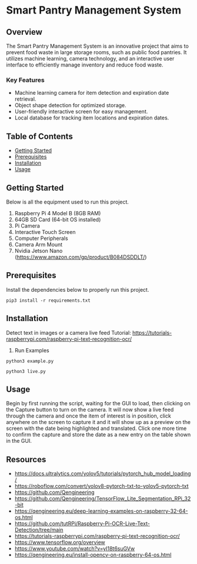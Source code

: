 # Smart Pantry Management System

## Overview
The Smart Pantry Management System is an innovative project that aims to prevent food waste in large storage rooms, such as public food pantries. It utilizes machine learning, camera technology, and an interactive user interface to efficiently manage inventory and reduce food waste.

### Key Features
- Machine learning camera for item detection and expiration date retrieval.
- Object shape detection for optimized storage.
- User-friendly interactive screen for easy management.
- Local database for tracking item locations and expiration dates.

## Table of Contents
- [Getting Started](#getting-started)
- [Prerequisites](#prerequisites)
- [Installation](#installation)
- [Usage](#usage)

## Getting Started
Below is all the equipment used to run this project.
1. Raspberry Pi 4 Model B (8GB RAM)
2. 64GB SD Card (64-bit OS installed)
3. Pi Camera
4. Interactive Touch Screen
5. Computer Peripherals
6. Camera Arm Mount
7. Nvidia Jetson Nano (https://www.amazon.com/gp/product/B084DSDDLT/)

## Prerequisites
Install the dependencies below to properly run this project.

```
pip3 install -r requirements.txt
```

## Installation
Detect text in images or a camera live feed
Tutorial: https://tutorials-raspberrypi.com/raspberry-pi-text-recognition-ocr/

1. Run Examples
```
python3 example.py
```

```
python3 live.py
```

## Usage
Begin by first running the script, waiting for the GUI to load, then clicking on the Capture button to turn on the camera. It will now show a live feed through the camera and once the item of interest is in position, click anywhere on the screen to capture it and it will show up as a preview on the screen with the date being highlighted and translated. Click one more time to confirm the capture and store the date as a new entry on the table shown in the GUI.

## Resources
- https://docs.ultralytics.com/yolov5/tutorials/pytorch_hub_model_loading/
- https://roboflow.com/convert/yolov8-pytorch-txt-to-yolov5-pytorch-txt
- https://github.com/Qengineering
- https://github.com/Qengineering/TensorFlow_Lite_Segmentation_RPi_32-bit
- https://qengineering.eu/deep-learning-examples-on-raspberry-32-64-os.html
- https://github.com/tutRPi/Raspberry-Pi-OCR-Live-Text-Detection/tree/main
- https://tutorials-raspberrypi.com/raspberry-pi-text-recognition-ocr/
- https://www.tensorflow.org/overview
- https://www.youtube.com/watch?v=yI18t6suGVw
- https://qengineering.eu/install-opencv-on-raspberry-64-os.html
